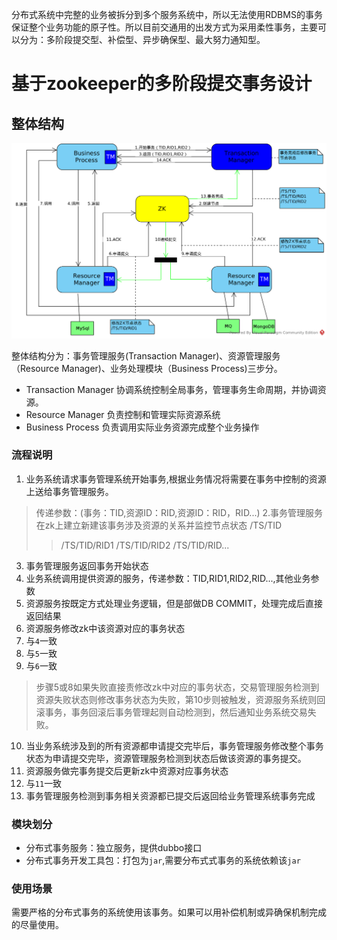 分布式系统中完整的业务被拆分到多个服务系统中，所以无法使用RDBMS的事务保证整个业务功能的原子性。所以目前交通用的出发方式为采用柔性事务，主要可以分为：多阶段提交型、补偿型、异步确保型、最大努力通知型。

# 基于zookeeper的多阶段提交事务设计
## 整体结构
![struct](./images/struct.png)

整体结构分为：事务管理服务(Transaction Manager)、资源管理服务（Resource Manager)、业务处理模块（Business Process)三步分。
- Transaction Manager
协调系统控制全局事务，管理事务生命周期，并协调资源。
- Resource Manager
负责控制和管理实际资源系统
- Business Process
负责调用实际业务资源完成整个业务操作

### 流程说明
1. 业务系统请求事务管理系统开始事务,根据业务情况将需要在事务中控制的资源上送给事务管理服务。
> 传递参数：(事务：TID,资源ID：RID,资源ID：RID，RID...)
2.事务管理服务在zk上建立新建该事务涉及资源的关系并监控节点状态
> /TS/TID
>> /TS/TID/RID1
>> /TS/TID/RID2
>> /TS/TID/RID...
3. 事务管理服务返回事务开始状态
4. 业务系统调用提供资源的服务，传递参数：TID,RID1,RID2,RID...,其他业务参数
5. 资源服务按既定方式处理业务逻辑，但是部做DB COMMIT，处理完成后直接返回结果
6. 资源服务修改zk中该资源对应的事务状态
7. 与`4`一致
8. 与`5`一致
9. 与`6`一致
> 步骤5或8如果失败直接责修改zk中对应的事务状态，交易管理服务检测到资源失败状态则修改事务状态为失败，第10步则被触发，资源服务系统则回滚事务，事务回滚后事务管理起则自动检测到，然后通知业务系统交易失败。
10. 当业务系统涉及到的所有资源都申请提交完毕后，事务管理服务修改整个事务状态为申请提交完毕，资源管理服务检测到状态后做该资源的事务提交。
11. 资源服务做完事务提交后更新zk中资源对应事务状态
12. 与`11`一致
13. 事务管理服务检测到事务相关资源都已提交后返回给业务管理系统事务完成

### 模块划分
- 分布式事务服务：独立服务，提供dubbo接口
- 分布式事务开发工具包：打包为`jar`,需要分布式式事务的系统依赖该`jar`

### 使用场景
需要严格的分布式事务的系统使用该事务。如果可以用补偿机制或异确保机制完成的尽量使用。 
